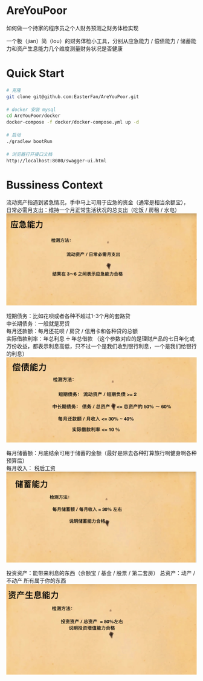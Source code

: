 # AreYouPoor
如何做一个持家的程序员之个人财务预测之财务体检实现  

一个极（jian）简（lou）的财务体检小工具，分别从应急能力 / 偿债能力 / 储蓄能力和资产生息能力几个维度测量财务状况是否健康

# Quick Start
```bash
# 克隆
git clone git@github.com:EasterFan/AreYouPoor.git

# docker 安装 mysql
cd AreYouPoor/docker
docker-compose -f docker/docker-compose.yml up -d

# 启动
./gradlew bootRun

# 浏览器打开接口文档
http://localhost:8080/swagger-ui.html
```

# Bussiness Context
流动资产指遇到紧急情况，手中马上可用于应急的资金（通常是相当余额宝），  
日常必需月支出：维持一个月正常生活状况的总支出（吃饭 / 房租 / 水电）  
![](src/main/resources/static/emergency.png)  

短期债务：比如花呗或者各种不超过1-3个月的套路贷  
中长期债务：一般就是房贷  
每月还款额：每月还花呗 / 房贷 / 信用卡和各种贷的总额  
实际借款利率：年总利息 ➗ 年总借款 （这个参数对应的是理财产品的七日年化或万份收益，都表示利息高低，只不过一个是我们收到银行利息，一个是我们给银行的利息）  
![](src/main/resources/static/debt.png) 

每月储蓄额：月底结余可用于储蓄的金额（最好是除去各种打算旅行啊健身啊各种预算后）  
每月收入： 税后工资  
![](src/main/resources/static/saving.png) 


投资资产：能带来利息的东西（余额宝 / 基金 / 股票 / 第二套房）
总资产：动产 / 不动产 所有属于你的东西
![](src/main/resources/static/assets.png) 